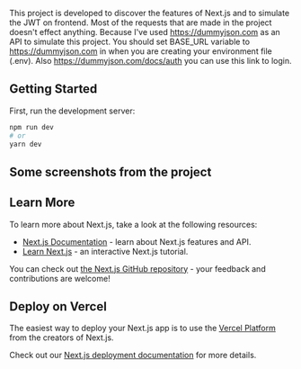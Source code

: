 This project is developed to discover the features of Next.js and to simulate the JWT on frontend. Most of the requests that are made in the project doesn't effect anything. Because I've used https://dummyjson.com as an API to simulate this project. You should set BASE_URL variable to https://dummyjson.com in when you are creating your environment file (.env). Also https://dummyjson.com/docs/auth you can use this link to login.

## Getting Started

First, run the development server:

```bash
npm run dev
# or
yarn dev
```
## Some screenshots from the project

## Learn More

To learn more about Next.js, take a look at the following resources:

- [Next.js Documentation](https://nextjs.org/docs) - learn about Next.js features and API.
- [Learn Next.js](https://nextjs.org/learn) - an interactive Next.js tutorial.

You can check out [the Next.js GitHub repository](https://github.com/vercel/next.js/) - your feedback and contributions are welcome!

## Deploy on Vercel

The easiest way to deploy your Next.js app is to use the [Vercel Platform](https://vercel.com/new?utm_medium=default-template&filter=next.js&utm_source=create-next-app&utm_campaign=create-next-app-readme) from the creators of Next.js.

Check out our [Next.js deployment documentation](https://nextjs.org/docs/deployment) for more details.
